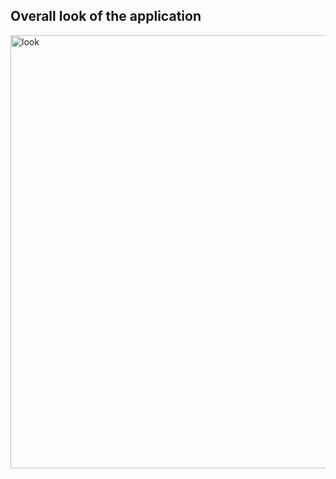 ## Overall look of the application
<img width="693" alt="look" src="https://user-images.githubusercontent.com/50672367/82659593-3bdaab00-9c29-11ea-928f-59a650f9ec4b.PNG">